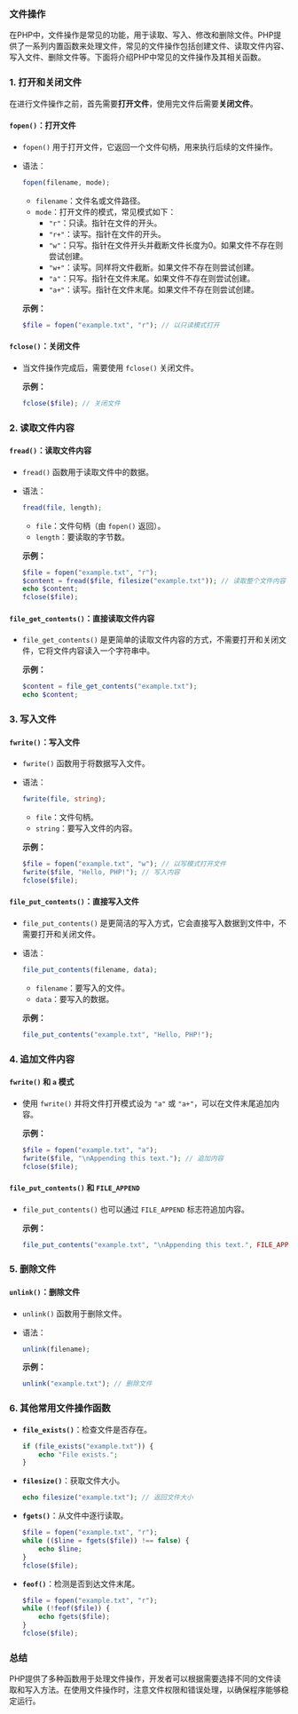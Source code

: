 ### 文件操作

在PHP中，文件操作是常见的功能，用于读取、写入、修改和删除文件。PHP提供了一系列内置函数来处理文件，常见的文件操作包括创建文件、读取文件内容、写入文件、删除文件等。下面将介绍PHP中常见的文件操作及其相关函数。

### 1. 打开和关闭文件
在进行文件操作之前，首先需要**打开文件**，使用完文件后需要**关闭文件**。

#### **`fopen()`**：打开文件
- `fopen()` 用于打开文件，它返回一个文件句柄，用来执行后续的文件操作。
- 语法：
  ```php
  fopen(filename, mode);
  ```
  - `filename`：文件名或文件路径。
  - `mode`：打开文件的模式，常见模式如下：
    - `"r"`：只读。指针在文件的开头。
    - `"r+"`：读写。指针在文件的开头。
    - `"w"`：只写。指针在文件开头并截断文件长度为0。如果文件不存在则尝试创建。
    - `"w+"`：读写。同样将文件截断。如果文件不存在则尝试创建。
    - `"a"`：只写。指针在文件末尾。如果文件不存在则尝试创建。
    - `"a+"`：读写。指针在文件末尾。如果文件不存在则尝试创建。

  **示例：**
  ```php
  $file = fopen("example.txt", "r"); // 以只读模式打开
  ```

#### **`fclose()`**：关闭文件
- 当文件操作完成后，需要使用 `fclose()` 关闭文件。
  
  **示例：**
  ```php
  fclose($file); // 关闭文件
  ```

### 2. 读取文件内容
#### **`fread()`**：读取文件内容
- `fread()` 函数用于读取文件中的数据。
- 语法：
  ```php
  fread(file, length);
  ```
  - `file`：文件句柄（由 `fopen()` 返回）。
  - `length`：要读取的字节数。

  **示例：**
  ```php
  $file = fopen("example.txt", "r");
  $content = fread($file, filesize("example.txt")); // 读取整个文件内容
  echo $content;
  fclose($file);
  ```

#### **`file_get_contents()`**：直接读取文件内容
- `file_get_contents()` 是更简单的读取文件内容的方式，不需要打开和关闭文件，它将文件内容读入一个字符串中。
  
  **示例：**
  ```php
  $content = file_get_contents("example.txt");
  echo $content;
  ```

### 3. 写入文件
#### **`fwrite()`**：写入文件
- `fwrite()` 函数用于将数据写入文件。
- 语法：
  ```php
  fwrite(file, string);
  ```
  - `file`：文件句柄。
  - `string`：要写入文件的内容。

  **示例：**
  ```php
  $file = fopen("example.txt", "w"); // 以写模式打开文件
  fwrite($file, "Hello, PHP!"); // 写入内容
  fclose($file);
  ```

#### **`file_put_contents()`**：直接写入文件
- `file_put_contents()` 是更简洁的写入方式，它会直接写入数据到文件中，不需要打开和关闭文件。
- 语法：
  ```php
  file_put_contents(filename, data);
  ```
  - `filename`：要写入的文件。
  - `data`：要写入的数据。

  **示例：**
  ```php
  file_put_contents("example.txt", "Hello, PHP!");
  ```

### 4. 追加文件内容
#### **`fwrite()` 和 `a` 模式**
- 使用 `fwrite()` 并将文件打开模式设为 `"a"` 或 `"a+"`，可以在文件末尾追加内容。
  
  **示例：**
  ```php
  $file = fopen("example.txt", "a");
  fwrite($file, "\nAppending this text."); // 追加内容
  fclose($file);
  ```

#### **`file_put_contents()` 和 `FILE_APPEND`**
- `file_put_contents()` 也可以通过 `FILE_APPEND` 标志符追加内容。

  **示例：**
  ```php
  file_put_contents("example.txt", "\nAppending this text.", FILE_APPEND);
  ```

### 5. 删除文件
#### **`unlink()`**：删除文件
- `unlink()` 函数用于删除文件。
- 语法：
  ```php
  unlink(filename);
  ```

  **示例：**
  ```php
  unlink("example.txt"); // 删除文件
  ```

### 6. 其他常用文件操作函数
- **`file_exists()`**：检查文件是否存在。
  ```php
  if (file_exists("example.txt")) {
      echo "File exists.";
  }
  ```

- **`filesize()`**：获取文件大小。
  ```php
  echo filesize("example.txt"); // 返回文件大小
  ```

- **`fgets()`**：从文件中逐行读取。
  ```php
  $file = fopen("example.txt", "r");
  while (($line = fgets($file)) !== false) {
      echo $line;
  }
  fclose($file);
  ```

- **`feof()`**：检测是否到达文件末尾。
  ```php
  $file = fopen("example.txt", "r");
  while (!feof($file)) {
      echo fgets($file);
  }
  fclose($file);
  ```

### 总结
PHP提供了多种函数用于处理文件操作，开发者可以根据需要选择不同的文件读取和写入方法。在使用文件操作时，注意文件权限和错误处理，以确保程序能够稳定运行。
